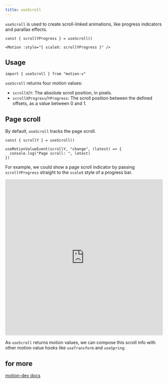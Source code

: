 ```yaml
---
title: useScroll
---
```


`useScroll` is used to create scroll-linked animations, like progress indicators and parallax effects.

```
const { scrollYProgress } = useScroll()

<Motion :style="{ scaleX: scrollYProgress }" />

```

## Usage

```
import { useScroll } from "motion-v"

```
`useScroll` returns four motion values:

- `scrollX`/`Y`: The absolute scroll position, in pixels.
- `scrollXProgress`/`YProgress`: The scroll position between the defined offsets, as a value between 0 and 1.

## Page scroll

By default, `useScroll` tracks the page scroll.

```
const { scrollY } = useScroll()

useMotionValueEvent(scrollY, "change", (latest) => {
  console.log("Page scroll: ", latest)
})
```

For example, we could show a page scroll indicator by passing `scrollYProgress` straight to the `scaleX` style of a progress bar.

<iframe src="https://stackblitz.com/edit/vitejs-vite-eseump?ctl=1&embed=1&file=src%2FApp.vue&hideExplorer=1"
     style="width:100%; height: 500px; border:0; border-radius: 4px; overflow:hidden;"
     title="motion-use-spring"
    allow="accelerometer; ambient-light-sensor; camera; encrypted-media; geolocation; gyroscope; hid; microphone; midi; payment; usb; vr; xr-spatial-tracking"
     sandbox="allow-forms allow-modals allow-popups allow-presentation allow-same-origin allow-scripts allow-downloads allow-pointer-lock"
   ></iframe>

As `useScroll` returns motion values, we can compose this scroll info with other motion value hooks like `useTransform` and `useSpring`:

## for more

[motion-dev docs](https://motion.dev/docs/react-use-scroll)
